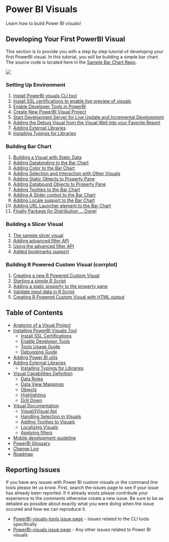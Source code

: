 # Power BI Visuals

Learn how to build Power BI visuals!
 
## Developing Your First PowerBI Visual
 
This section is to provide you with a step by step tutorial of developing your first PowerBI visual.
In this tutorial, you will be building a simple bar chart. The source code is located here in the [Sample Bar Chart Repo](https://github.com/Microsoft/PowerBI-visuals-sampleBarChart).

![](Tutorial/images/SampleBarChart.png)

### Setting Up Environment
1. [Install PowerBI visuals CLI tool](tools/README.md#installation)
2. [Install SSL certifications to enable live preview of visuals](tools/CertificateSetup.md)
3. [Enable Developer Tools in PowerBI](tools/DebugVisualSetup.md)
4. [Create New PowerBI Visual Project](tools/usage.md#creating-a-new-visual)
5. [Start Development Server for Live Update and Incremental Development](tools/usage.md#testing-your-visual-in-powerbi)
6. [Adding the Debug Visual from the Visual Well into your Favorite Report](tools/usage.md#viewing-your-visual-in-powerbi)
7. [Adding External Libraries](Tutorial/ExternalLibraries.md)
8. [Installing Typings for Libraries](Tutorial/Typings.md)

### Building Bar Chart
1. [Building a Visual with Static Data](Tutorial/StaticVisual.md)
2. [Adding Databinding to the Bar Chart](Tutorial/DataBinding.md)
3. [Adding Color to the Bar Chart](Tutorial/ColorPalette.md)
4. [Adding Selection and Interaction with Other Visuals](Tutorial/Selection.md)
5. [Adding Static Objects to Property Pane](Tutorial/StaticObjects.md)
6. [Adding Databound Objects to Property Pane](Tutorial/DataBoundObjects.md)
7. [Adding Tooltips to the Bar Chart](Tutorial/ToolTips.md)
8. [Adding A Slider control to the Bar Chart](Tutorial/SliderControl.md)
9. [Adding Locale support to the Bar Chart](https://github.com/Microsoft/PowerBI-visuals-sampleBarChart/blob/master/Tutorial/Locale.md)
10. [Adding URL Launcher element to the Bar Chart](Tutorial/LaunchURL.md)
11. [Finally Package for Distribution ... Done!](tools/usage.md#packaging-your-visual-for-distribution)

### Building a Slicer Visual
1. [The sample slicer visual](https://github.com/Microsoft/powerbi-visuals-sampleslicer)
2. [Adding advanced filter API](https://github.com/Microsoft/powerbi-visuals-sampleslicer/blob/master/doc/AddingAdvancedFilterAPI.md)
3. [Using the advanced filter API](https://github.com/Microsoft/powerbi-visuals-sampleslicer/blob/master/doc/UsingAdvancedFilterAPI.md)
3. [Added bookmarks support](Tutorial/BookmarksSupport.md)

### Building R Powered Custom Visual (corrplot)
1. [Creating a new R Powered Custom Visual](RVisualTutorial/CreateNewVisual.md)
2. [Starting a simple R Script](RVisualTutorial/CorrplotScript.md)
3. [Adding a static property to the property pane](RVisualTutorial/PropertiesPane.md)
4. [Validate input data in R Script](RVisualTutorial/InputValidationInR.md)
5. [Creating R Powered Custom Visual with HTML output](RVisualTutorial/CreateRHTML.md)

## Table of Contents

* [Anatomy of a Visual Project](VisualProject.md)
* [Installing PowerBI Visuals Tool](tools/README.md#installation)
    * [Install SSL Certifications](tools/CertificateSetup.md)
    * [Enable Developer Tools](tools/DebugVisualSetup.md)
    * [Tools Usage Guide](tools/usage.md)
    * [Debugging Guide](tools/debugging.md)
* [Adding Power BI utils](Tutorial/Utils.md)    
* [Adding External Libraries](Tutorial/ExternalLibraries.md)
    * [Installing Typings for Libraries](Tutorial/Typings.md)
* [Visual Capabilities Definition](Capabilities/Capabilities.md)
    * [Data Roles](Capabilities/Capabilities.md#define-the-data-fields-your-visual-expects---dataroles)
    * [Data View Mappings](Capabilities/DataViewMappings.md)
    * [Objects](Capabilities/Objects.md)
    * [Highlighting](Capabilities/Highlighting.md)
	* [Drill Down](Capabilities/Drilldown.md)
* [Visual Documentation](Visual/Visual.md)
    * [Visual/IVisual Api](Visual/IVisualApi.md)
    * [Handling Selection in Visuals](Visual/Selection.md)
    * [Adding Tooltips to Visuals](Visual/Tooltips.md)
    * [Localizing Visuals](Visual/Locale.md)
    * [Applying filters](https://github.com/Microsoft/powerbi-visuals-sampleslicer/blob/master/doc/UsingAdvancedFilterAPI.md)
* [Mobile development guideline](Tutorial/MobileGuideline.md)
* [PowerBI Glossary](Glossary.md)
* [Change Log](ChangeLog.md)
* [Roadmap](Roadmap/README.md)

## Reporting Issues

If you have any issues with Power BI custom visuals or the command line tools please let us know. First, search the issues page to see if your issue has already been reported. If it already exists please contribute your experience to the comments otherwise create a new issue. Be sure to be as detailed as possible about exactly what you were doing when the issue occured and how we can reproduce it.

* [PowerBI-visuals-tools issue page](https://github.com/Microsoft/PowerBI-visuals-tools/issues) - Issues related to the CLI tools specifically
* [PowerBI-visuals issue page](https://github.com/Microsoft/PowerBI-visuals/issues) - Any other issues related to Power BI visuals
